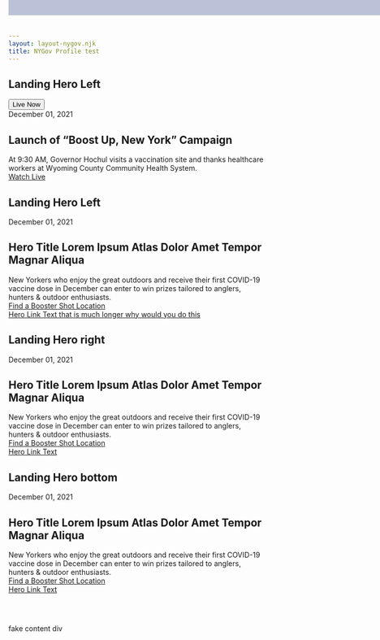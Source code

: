 ```yaml
---
layout: layout-nygov.njk
title: NYGov Profile test
---
```


<article class="p-landing-page -full-page ">
<div class="t-section -container">
													
			 

<!-- local hero image path change only -->
<style>
		.o-hero .o-hero__wrapper {
			background-image: url('/img/Hochul_WebsiteHero.png');
		}
		@media(min-width: 768px) {
			.o-hero .o-hero__wrapper {
				background-image: url('/img/Hochul_WebsiteHero.png');
			}
		}
		@media(min-width: 1280px) {
			.o-hero .o-hero__wrapper {
				background-image: url('/img/Hochul_WebsiteHero.png');
			}
			.o-hero .o-hero__wrapper.-right {
				background-image: url('/img/Hochul_WebsiteHero.png');
			}
			.o-hero .o-hero__wrapper.-bottom {
				background-image: url('/img/Hochul_WebsiteHero.png');
			}
		}
/* start of local styling */

.m-nygov__hero.-viewHeader {
      display: block;
      position: absolute;
      width: 100%;
      top:0;
      height: 30px;
      background-color: rgba(36, 56, 126, 0.3);
      z-index: 5;
  }

  

</style>

<!-- hero LIVE --> 
<h2 class="font-bold text-3xl text-red-500 mt-16" > Landing Hero Left </h2>


<div class="o-hero -landingPage -left">
<div class="o-hero__wrapper -left"></div>	
<div class="bg-primary-blue text-white m-hero__meta -landingHero -left">
<div class="m-nygov__hero -viewHeader"></div>		 	
<div class="m-landingHero__contentWrapper -left -video">
<div class="m-landingHero__content">
<div class="m-landingHero__liveButton">
<button class="a-hero__btn -live" data-stream="{{url}}">Live Now</button>
</div>
<div class="m-landingHero__date">
<span class="a-hero__dateLanding">December 01, 2021</span>
</div>
<div class="m-landingHero__title">				
<h2 class="a-title a-hero__titleLanding">
Launch of “Boost Up, New York” Campaign
</h2>
</div>

<div class="m-landingHero__description">
<div class="a-text__string a-hero__description -text">At 9:30 AM, Governor Hochul visits a vaccination site and thanks healthcare workers at Wyoming County Community Health System.</div>
</div>
</div>
<div class="m-landingHero__buttons">
<!-- <div class="m-landingHero__buttonsRow">
<a href="https://www.governor.ny.gov/news/governor-hochul-announces-take-your-shot-outdoor-adventure-covid-19-vaccine-incentive" class="a-hero__btn -linkLanding">Find a Booster Shot Location</a><span class="text-primary-gold" aria-hidden="true"></span></div> -->
<div class="m-landingHero__buttonsRow-heroVideo">
<span class="text-primary-gold" aria-hidden="true"></span>
<a href="#" class="a-hero__btn -linkLanding -watchLive">Watch Live </a></div>
</div>
</div>
</div>
</div>
</div>
<!-- hero LIVE --> 





<!-- hero LEFT --> 
<h2 class="font-bold text-3xl text-red-500 mt-16" > Landing Hero Left </h2>


<div class="o-hero -landingPage -left">
<div class="o-hero__wrapper -left"></div>	
<div class="bg-primary-blue text-white m-hero__meta -landingHero -left">		 	
<div class="m-landingHero__contentWrapper -left">
<div class="m-landingHero__content">
<!-- <div class="m-landingHero__liveButton">
<button class="a-hero__btn -live" data-stream="{{url}}">Watch live</button>
</div> -->
<div class="m-landingHero__date">
<span class="a-hero__dateLanding">December 01, 2021</span>
</div>
<div class="m-landingHero__title">				
<h2 class="a-title a-hero__titleLanding">
Hero Title Lorem Ipsum Atlas Dolor Amet Tempor Magnar Aliqua
</h2>
</div>

<div class="m-landingHero__description">
<div class="a-text__string a-hero__description -text">New Yorkers who enjoy the great outdoors and receive their first COVID-19 vaccine dose in December can enter to win prizes tailored to anglers, hunters &amp; outdoor enthusiasts.</div>
</div>
</div>
<div class="m-landingHero__buttons">
<div class="m-landingHero__buttonsRow">
<a href="https://www.governor.ny.gov/news/governor-hochul-announces-take-your-shot-outdoor-adventure-covid-19-vaccine-incentive" class="a-hero__btn -linkLanding">Find a Booster Shot Location</a><span class="text-primary-gold" aria-hidden="true"></span></div>
<div class="m-landingHero__buttonsRow">
<a href="https://www.dec.ny.gov/outdoor/124251.html" class="a-hero__btn -linkLanding">Hero Link Text that is much longer why would you do this </a><span class="text-primary-gold" aria-hidden="true"></span></div>
</div>
</div>
</div>
</div>
</div>
<!-- hero LEFT --> 



<!-- hero RIGHT --> 
<h2 class="font-bold text-3xl text-red-500 mt-16" > Landing Hero right </h2>


<div class="o-hero -landingPage -right">
<div class="o-hero__wrapper -right"></div>	
<div class="bg-primary-blue text-white m-hero__meta -landingHero -right">		 	
<div class="m-landingHero__contentWrapper -right">
<div class="m-landingHero__content">
<!-- <div class="m-landingHero__liveButton">
<button class="a-hero__btn -live" data-stream="{{url}}">Watch live</button>
</div> -->
<div class="m-landingHero__date">
<span class="a-hero__dateLanding">December 01, 2021</span>
</div>
<div class="m-landingHero__title">				
<h2 class="a-title a-hero__titleLanding">
Hero Title Lorem Ipsum Atlas Dolor Amet Tempor Magnar Aliqua
</h2>
</div>

<div class="m-landingHero__description">
<div class="a-text__string a-hero__description -text">New Yorkers who enjoy the great outdoors and receive their first COVID-19 vaccine dose in December can enter to win prizes tailored to anglers, hunters &amp; outdoor enthusiasts.</div>
</div>
</div>
<div class="m-landingHero__buttons">
<div class="m-landingHero__buttonsRow">
<a href="https://www.governor.ny.gov/news/governor-hochul-announces-take-your-shot-outdoor-adventure-covid-19-vaccine-incentive" class="a-hero__btn -linkLanding">Find a Booster Shot Location</a><span class="text-primary-gold" aria-hidden="true"></span></div>
<div class="m-landingHero__buttonsRow">
<a href="https://www.dec.ny.gov/outdoor/124251.html" class="a-hero__btn -linkLanding">Hero Link Text </a><span class="text-primary-gold" aria-hidden="true"></span></div>
</div>
</div>
</div>
</div>
</div>
<!-- hero RIGHT --> 








<!-- hero BOTTOM --> 
<h2 class="font-bold text-3xl text-red-500 mt-16" > Landing Hero bottom</h2>



<div class="o-hero -landingPage -bottom">
<div class="o-hero__wrapper -bottom"></div>	
<div class="bg-primary-blue text-white m-hero__meta -landingHero -bottom">		 	
<div class="m-landingHero__contentWrapper -bottom">
<div class="m-landingHero__content">
<!-- <div class="m-landingHero__liveButton">
<button class="a-hero__btn -live" data-stream="{{url}}">Watch live</button>
</div> -->
<div class="m-landingHero__date">
<span class="a-hero__dateLanding">December 01, 2021</span>
</div>
<div class="m-landingHero__title">				
<h2 class="a-title a-hero__titleLanding">
Hero Title Lorem Ipsum Atlas Dolor Amet Tempor Magnar Aliqua
</h2>
</div>

<div class="m-landingHero__description">
<div class="a-text__string a-hero__description -text">New Yorkers who enjoy the great outdoors and receive their first COVID-19 vaccine dose in December can enter to win prizes tailored to anglers, hunters &amp; outdoor enthusiasts.</div>
</div>
</div>
<div class="m-landingHero__buttons">
<div class="m-landingHero__buttonsRow">
<a href="https://www.governor.ny.gov/news/governor-hochul-announces-take-your-shot-outdoor-adventure-covid-19-vaccine-incentive" class="a-hero__btn -linkLanding">Find a Booster Shot Location</a><span class="text-primary-gold" aria-hidden="true"></span></div>
<div class="m-landingHero__buttonsRow">
<a href="https://www.dec.ny.gov/outdoor/124251.html" class="a-hero__btn -linkLanding">Hero Link Text </a><span class="text-primary-gold" aria-hidden="true"></span></div>
</div>
</div>
</div>
</div>
</div>
<!-- hero BOTTOM --> 

<div style="height: 800px; margin-top: 60px;" class="bg-primary-gold"> fake content div</div>
</article> <!-- end of main article enclosing -->
